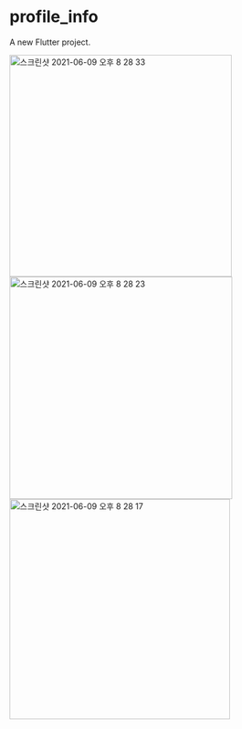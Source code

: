 # profile_info

A new Flutter project.

<img width="389" alt="스크린샷 2021-06-09 오후 8 28 33" src="https://user-images.githubusercontent.com/68521263/121346861-942e3900-c961-11eb-853b-d2dbde7cdc2a.png">
<img width="390" alt="스크린샷 2021-06-09 오후 8 28 23" src="https://user-images.githubusercontent.com/68521263/121346876-97c1c000-c961-11eb-9c57-d431d7454d31.png">
<img width="386" alt="스크린샷 2021-06-09 오후 8 28 17" src="https://user-images.githubusercontent.com/68521263/121346885-98f2ed00-c961-11eb-8988-d4cc122b99bb.png">
